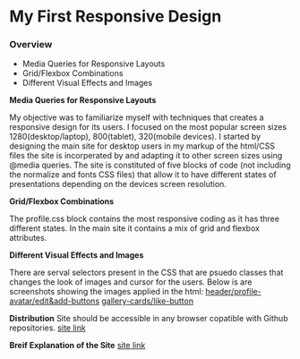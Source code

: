 # My First Responsive Design

### Overview

- Media Queries for Responsive Layouts
- Grid/Flexbox Combinations
- Different Visual Effects and Images

**Media Queries for Responsive Layouts**

My objective was to familiarize myself with techniques that creates a responsive design for its users. I focused on the most popular screen sizes 1280(desktop/laptop), 800(tablet), 320(mobile devices). I started by designing the main site for desktop users in my markup of the html/CSS files the site is incorperated by and adapting it to other screen sizes using @media queries. The site is constituted of five blocks of code (not including the normalize and fonts CSS files) that allow it to have different states of presentations depending on the devices screen resolution.

**Grid/Flexbox Combinations**

The profile.css block contains the most responsive coding as it has three different states. In the main site it contains a mix of grid and flexbox attributes.

**Different Visual Effects and Images**

There are serval selectors present in the CSS that are psuedo classes that changes the look of images and cursor for the users.
Below is are screenshots showing the images applied in the html:
[header/profile-avatar/edit&add-buttons](./images/image-2.png)
[gallery-cards/like-button](./images/image-3.png)

**Distribution**
Site should be accessible in any browser copatible with Github repositories.
[site link](https://modp93.github.io/se_project_aroundtheus/index.html)

**Breif Explanation of the Site**
[site link](https://drive.google.com/file/d/19kt4iZg6atdutt0mLVZAhRfE8PAY9dH0/view?usp=drive_link)